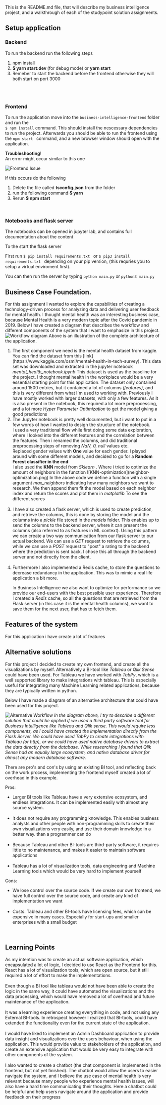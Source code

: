 This is the README.md file, that will describe my business intelligence project, and a walkthrough of each of the studypoint solution assignments.

## Setup application

### Backend

To run the backend run the following steps

<ol>
<li> npm install </li>
<li> <b> $ yarn start:dev </b> (for debug mode) or <b>yarn start </b></li>
<li>Remeber to start the backend before the frontend otherwise they will both start on port 3000 </li>
</ol>

<br />
<br />

### Frontend
To run the application move into the `business-intelligence-frontend` folder and run the 
<br />```$ npm install``` command.  This should install the nescessary dependencies to run the project. 
Afterwards you should be able to run the frontend using the ```npm start ``` command, and a new browser window should open with the application.

<b>Troubleshooting! </b> <br />
An error might occur similar to this one 

![Frontend Issue](Frontend-Issue.png)

If this occurs do the following 

<ol>
<li>Delete the file called <b>tsconfig.json</b> from the folder </li>
<li> run the following command <b> $ yarn </b> </li> 
<li> Rerun <b> $ npm start </b> </li>
</ol>
<br />

### Notebooks and flask server

The notebooks can be opened in jupyter lab, and contains full documentation about the content

To the start the flask server


First run ```$ pip install requirements.txt ``` or  ```$ pip3 install requirements.txt ``` depending on your pip version, (this requries you to setup a virtual enviroment first).

You can then run the server by typing ``` python main.py ``` or ```python3 main.py ``` 




## Business Case Foundation.
For this assignment I wanted to explore the capabilities of creating a technology-driven process for analyzing data and delivering user feedback for mental health.
I thought mental health was an interesting business case, because Mental Health is a very modern topic after the Covid pandemic in 2019.
Below I have created a diagram that describes the workflow and different components of the system that I want to emphasize in this project.
![Workflow diagram](Workflow.png)
Above is an illustration of the complete architecture of the application.
<ol>
<li> The first component we need is the mental health dataset from kaggle. You can find the dataset from this [link](https://www.kaggle.com/osmi/mental-health-in-tech-survey). This data set was downloaded and extracted in the jupyter notebook  <i>mental_health_notebook.ipynb</i>
This dataset is used as the baseline for the project. I thought mental health in the workplace would be a very essential starting point for this application.
The dataset only contained around 1500 entries, but it contained a lot of columns <i>(features)</i>, and this is very different from what I'm used to working with.
Previously I have mostly worked with larger datasets, with only a few features. As it is also present in the notebook, this required a lot more </i>preprocessing</i>, and a lot more <i>Hyper Parameter Optimization</i> to get the model giving a good predictions
<br />
<li>
The Jupyter notebook is pretty well documented, but i want to put in a few words of how I wanted to design the structure of the notebook.
<br />
I used a very traditional flow while first doing some data exploration, where I looked into the different features and the correlation between the features.
Then i renamed the columns, and did traditional preprocessing steps of removing <i>NaN, 0, null </i> values etc.
<br />
Replaced gender values with <b>One </b> value for each gender.
I played around with some different models, and decided to go for a <b>Random Forest classifier in the end </b> <br />
I also used the <b>KNN </b> model from <i>Sklearn </i>.
Where i tried to optimize the amount of neighbors in the function
![KNN-optimization](neighbor-optimization.png)
In the above code we define a function with a single argument <i>
max_neighbors </i>
indicating how many neighbors we want to research.
We then append them fit the model based on each neighbor index and return the scores and plot them in <i>matplotlib </i>
To see the different scores
</li>
<br />
<li>
I have also created a flask server, which is used to create prediction, and retrieve the columns, this is done by storing the model and the columns into a <i>pickle</i> file stored in the <i>models</i> folder.
This enables up to send the columns to the backend server, where it can present the columns (also referred to as features in ML context).
Using this pattern we can create a two way communication from our flask server to our actual backend. We can use a <i>GET </i> request to retrieve the columns, while we can use a <i>POST </i> request to "post" a rating to the backend where the prediction is sent back.
I chose this all through the backend server and not directly from the client.
</li>
<br />
<li>
Furthermore I also implemented a Redis cache, to store the questions to decrease redundancy in the application. This was to mimic a real life application a bit more.
 
In Business Intelligence we also want to optimize for performance so we provide our end-users with the best possible user experience. Therefore I created a <i>Redis </i> cache, so all the questions that are retrieved from the Flask server (in this case it is the mental health columns), we want to save them for the next user, that has to fetch them.
 
</ol>


## Features of the system

For this application i have create a lot of features



 
## Alternative solutions
 
For this project I decided to create my own frontend, and create all the visualizations by myself. Alternatively a BI-tool like <i>Tableau</i> or <i>Qlik Sense</i> could have been used.
For Tableau we have worked with <i>TabPy</i>, which is a well supported library to make integrations with tableau. This is especially useful for integrating many Machine Learning related applications, because they are typically written in python.
 
Below I have made a diagram of an alternative architecture that could have been used for this project.
 
 
![Alternative Workflow](Alternative-workflow.png)
<i>In the diagram above, I try to describe a different solution that could be applied if we used a third party software tool for Business Intelligence like Tableau and Qlik sense. This would require less components, as I could have created the implementation directly from the Flask Server. We could have used <i>TabPy</i> to create integrations with Tableau (or http), or we could have used native database drivers to extract the data directly from the database. While researching I found that Qlik Sense had an equally large ecosystem, and native database driver for almost any modern database software. </i>
 
There are pro's and con's by using an existing BI tool, and reflecting back on the work process, implementing the frontend myself created a lot of overhead in this example.
 
Pros:
<ul>
<li>Larger BI tools like Tableau have a very extensive ecosystem, and endless integrations. It can be implemented easily with almost any source system. </li>
<br />
<li>It does not require any programming knowledge. This enables business analysts and other people with non-programming skills to create their own visualizations very easily, and use their domain knowledge in a better way. than a programmer can do </li>
<br />
<li>Because Tableau and other BI-tools are third-party software, it requires little to no maintenance, and makes it easier to maintain software applications </li>
<br />
<li>Tableau has a lot of visualization tools, data engineering and Machine Learning tools which would be very hard to implement yourself </li>
</ul>
 
Cons:
<ul>
<li>We lose control over the source code. If we create our own frontend, we have full control over the source code, and create any kind of implementation we want</li>
<br />
<li>Costs. Tableau and other BI-tools have licensing fees, which can be expensive in many cases. Especially for start-ups and smaller enterprises with a small budget
</ul>
<br />

## Learning Points
 
As my intention was to create an actual software application, which encapsulated a lot of logic, I decided to use React as the Frontend for this. React has a lot of visualization tools, which are open source, but it still required a lot of effort to make the implementations.
<br />
<br />
Even though a BI tool like tableau would not have been able to create the logic in the same way, it could have automated the visualizations and the data processing, which would have removed a lot of overhead and future maintenance of the application.
<br />
<br />
It was a learning experience creating everything in code, and not using any External BI-tools. In retrospect however I realized that BI-tools, could have extended the functionality even for the current state of the application.
<br />
<br />
I would have liked to implement an Admin Dashboard application to provide data insight and visualizations over the users behaviour, when using the application. This would provide value to stakeholders of the application, and create an extensive application that would be very easy to integrate with other components of the system.
<br />
<br />
I also wanted to create a chatbot (the chat component is implemented in the frontend, but not yet finished). The chatbot would allow the users to easier navigate the system, and I believe the use case of mental health is very relevant because many people who experience mental health issues, will also have a hard time communicating their thoughts. Here a chatbot could be helpful and help users navigate around the application and provide feedback on their progress
 

